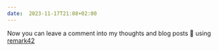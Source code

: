 ```yaml
---
date:  2023-11-17T21:08+02:00
---
```


Now you can leave a comment into my thoughts and blog posts 🎊 using
[remark42](https://remark42.com)
